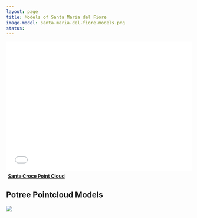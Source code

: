 ```yaml
---
layout: page
title: Models of Santa Maria del Fiore
image-model: santa-maria-del-fiore-models.png
status: 
---
```

<div class="sketchfab-embed-wrapper">
          <iframe width="100%" height="350" src="santa-maria-del-fiore-models.png" frameborder="0"></iframe>

  <p style="font-size: 13px; font-weight: normal; margin: 5px;">
              <a href="http://3d.wlu.edu/model/SCroce.html" style="font-weight: bold;">Santa Croce Point Cloud</a>
          </p>
        </div>
<article>
     <h2>Potree Pointcloud Models</h2>
  <a href="http://3d.wlu.edu/v20/duomo.html">
    <img src="santa-maria-del-fiore-models.png" />
  </a>
     </html>
